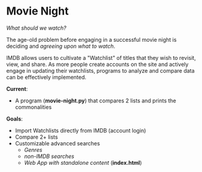 # Movie Night
*What should we watch?* <br>

The age-old problem before engaging in a successful movie night is deciding and _agreeing upon what to watch_.

IMDB allows users to cultivate a "Watchlist" of titles that they wish to revisit, view, and share.
As more people create accounts on the site and actively engage in updating their watchlists, programs to analyze and compare data can be effectively implemented. 

**Current**:  
- A program (**movie-night.py**) that compares 2 lists and prints the commonalities

**Goals**:    
- Import Watchlists directly from IMDB (account login) <br>
- Compare 2+ lists
- Customizable advanced searches
  - *Genres*
  - *non-IMDB searches*
  - *Web App with standalone content* (**index.html**)
